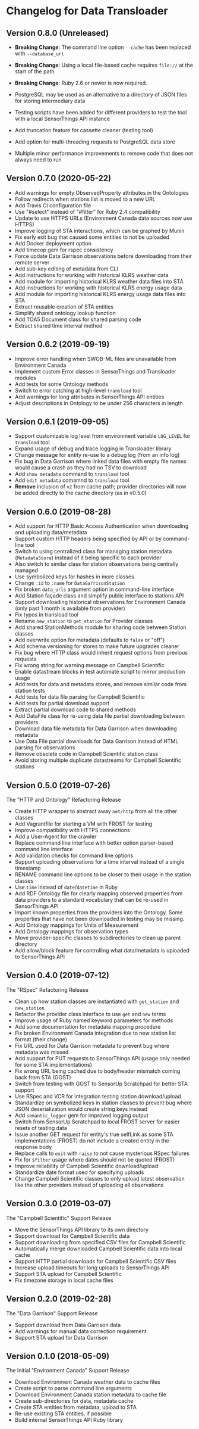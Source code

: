 # Changelog for Data Transloader

## Version 0.8.0 (Unreleased)

* **Breaking Change**: The command line option `--cache` has been replaced with `--database_url`
* **Breaking Change**: Using a local file-based cache requires `file://` at the start of the path
* **Breaking Change**: Ruby 2.6 or newer is now required.

* PostgreSQL may be used as an alternative to a directory of JSON files for storing intermediary data
* Testing scripts have been added for different providers to test the tool with a local SensorThings API instance
* Add truncation feature for cassette cleaner (testing tool)
* Add option for multi-threading requests to PostgreSQL data store
* Multiple minor performance improvements to remove code that does not always need to run

## Version 0.7.0 (2020-05-22)

* Add warnings for empty ObservedProperty attributes in the Ontologies
* Follow redirects when stations list is moved to a new URL
* Add Travis CI configuration file
* Use "#select" instead of "#filter" for Ruby 2.4 compatibility
* Update to use HTTPS URLs (Environment Canada data sources now use HTTPS)
* Improve logging of STA interactions, which can be graphed by Munin
* Fix early exit bug that caused some entities to not be uploaded
* Add Docker deployment option
* Add timecop gem for rspec consistency
* Force update Data Garrison observations before downloading from their remote server
* Add sub-key editing of metadata from CLI
* Add instructions for working with historical KLRS weather data
* Add module for importing historical KLRS weather data files into STA
* Add instructions for working with historical KLRS energy usage data
* Add module for importing historical KLRS energy usage data files into STA
* Extract reusable creation of STA entities
* Simplify shared ontology lookup function
* Add TOA5 Document class for shared parsing code
* Extract shared time interval method

## Version 0.6.2 (2019-09-19)

* Improve error handling when SWOB-ML files are unavailable from Environment Canada
* Implement custom Error classes in SensorThings and Transloader modules
* Add tests for some Ontology methods
* Switch to error catching at high-level `transload` tool
* Add warnings for long attributes in SensorThings API entities
* Adjust descriptions in Ontology to be under 256 characters in length

## Version 0.6.1 (2019-09-05)

* Support customizable log level from environment variable `LOG_LEVEL` for `transload` tool
* Expand usage of debug and trace logging in Transloader library
* Change message for entity re-use to a debug log (from an info log)
* Fix bug in Data Garrison where linked data files with empty file names would cause a crash as they had no TSV to download
* Add `show metadata` command to `transload` tool
* Add `edit metadata` comamnd to `transload` tool
* **Remove** inclusion of `v2` from cache path; provider directories will now be added directly to the cache directory (as in v0.5.0)

## Version 0.6.0 (2019-08-28)

* Add support for HTTP Basic Access Authentication when downloading and uploading data/metadata
* Support custom HTTP headers being specified by API or by command-line tool
* Switch to using centralized class for managing station metadata (`MetadataStore`) instead of it being specific to each provider
* Also switch to similar class for station observations being centrally managed
* Use symbolized keys for hashes in more classes
* Change `:id` to `:name` for `DataGarrisonStation`
* Fix broken `data_urls` argument option in command-line interface
* Add Station façade class and simplify public interface to stations API
* Support downloading historical observations for Environment Canada (only past 1 month is available from provider)
* Fix typos in transload tool
* Rename `new_station` to `get_station` for Provider classes
* Add shared StationMethods module for sharing code between Station classes
* Add overwrite option for metadata (defaults to `false` or "off")
* Add schema versioning for stores to make future upgrades cleaner
* Fix bug where HTTP class would inherit request options from previous requests
* Fix wrong string for warning message on Campbell Scientific
* Enable datastream blocks in test automate script to mirror production usage
* Add tests for data and metadata stores, and remove similar code from station tests
* Add tests for data file parsing for Campbell Scientific
* Add tests for partial download support
* Extract partial download code to shared methods
* Add DataFile class for re-using data file partial downloading between providers
* Download data file metadata for Data Garrison when downloading metadata
* Use Data File partial downloads for Data Garrison instead of HTML parsing for observations
* Remove obsolete code in Campbell Scientific station class
* Avoid storing multiple duplicate datastreams for Campbell Scientific stations

## Version 0.5.0 (2019-07-26)

The "HTTP and Ontology" Refactoring Release

* Create HTTP wrapper to abstract away `net/http` from all the other classes
* Add Vagrantfile for starting a VM with FROST for testing
* Improve compatibility with HTTPS connections
* Add a User-Agent for the crawler
* Replace command line interface with better option parser-based command line interface
* Add validation checks for command line options
* Support uploading observations for a time interval instead of a single timestamp
* RENAME command line options to be closer to their usage in the station classes
* Use `time` instead of `date`/`datetime` in Ruby
* Add RDF Ontology file for clearly mapping observed properties from data providers to a standard vocabulary that can be re-used in SensorThings API
* Import known properties from the providers into the Ontology. Some properties that have not been downloaded in testing may be missing.
* Add Ontology mappings for Units of Measurement
* Add Ontology mappings for observation types
* Move provider-specific classes to subdirectories to clean up parent directory
* Add allow/block feature for controlling what data/metadata is uploaded to SensorThings API

## Version 0.4.0 (2019-07-12)

The "RSpec" Refactoring Release

* Clean up how station classes are instantiated with `get_station` and `new_station`
* Refactor the provider class interface to use `get` and `new` terms
* Improve usage of Ruby named keyword parameters for methods
* Add some documentation for metadata mapping procedure
* Fix broken Environment Canada integration due to new station list format (their change)
* Fix URL used for Data Garrison metadata to prevent bug where metadata was missed
* Add support for PUT requests to SensorThings API (usage only needed for some STA implementations)
* Fix wrong URL being cached due to body/header mismatch coming back from STA (GOST)
* Switch from testing with GOST to SensorUp Scratchpad for better STA support
* Use RSpec and VCR for integration testing station download/upload
* Standardize on symbolized keys in station classes to prevent bug where JSON deserialization would create string keys instead
* Add `semantic_logger` gem for improved logging output
* Switch from SensorUp Scratchpad to local FROST server for easier resets of testing data
* Issue another GET request for entity's true selfLink as some STA implementations (FROST) do not include a created entity in the response body
* Replace calls to `exit` with `raise` to not cause mysterious RSpec failures
* Fix for `$filter` usage where dates should not be quoted (FROST)
* Improve reliability of Campbell Scientific download/upload
* Standardize date format used for specifying uploads
* Change Campbell Scientific classes to only upload latest observation like the other providers instead of uploading all observations

## Version 0.3.0 (2019-03-07)

The "Campbell Scientific" Support Release

* Move the SensorThings API library to its own directory
* Support download for Campbell Scientific data
* Support downloading from specified CSV files for Campbell Scientific
* Automatically merge downloaded Campbell Scientific data into local cache
* Support HTTP partial downloads for Campbell Scientific CSV files
* Increase upload timeouts for long uploads to SensorThings API
* Support STA upload for Campbell Scientific
* Fix timezone storage in local cache files

## Version 0.2.0 (2019-02-28)

The "Data Garrison" Support Release

* Support download from Data Garrison data
* Add warnings for manual data correction requirement
* Support STA upload for Data Garrison

## Version 0.1.0 (2018-05-09)

The Initial "Environment Canada" Support Release

* Download Environment Canada weather data to cache files
* Create script to parse command line arguments
* Download Environment Canada station metadata to cache file
* Create sub-directories for data, metadata cache
* Create STA entities from metadata, upload to STA
* Re-use existing STA entities, if possible
* Build internal SensorThings API Ruby library
